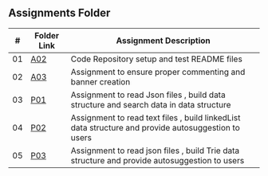 
##  Assignments Folder

|   #   | Folder Link | Assignment Description |
| :---: | ----------- | ---------------------- |
|    01   |  [A02](https://github.com/adikarimadhav21/3013-Algorithms-Adhikari/tree/main/Assignments/A02)| Code Repository setup and test README files|  
|    02  |  [A03](https://github.com/adikarimadhav21/3013-Algorithms-Adhikari/tree/main/Assignments/A03)| Assignment to ensure proper commenting and banner creation|  
|    03  |  [P01](https://github.com/adikarimadhav21/3013-Algorithms-Adhikari/tree/main/Assignments/P01)| Assignment to read Json files , build data structure and search data in data structure|                            
|    04 |  [P02](https://github.com/adikarimadhav21/3013-Algorithms-Adhikari/tree/main/Assignments/P02)| Assignment to read text files , build linkedList data structure and provide autosuggestion to users|    
|    05 |  [P03](https://github.com/adikarimadhav21/3013-Algorithms-Adhikari/tree/main/Assignments/P03)| Assignment to read json files , build Trie data structure and provide autosuggestion to users|                          


